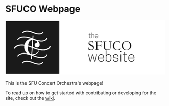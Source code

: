 # SFUCO Webpage
<img src="img/header.png" width="500">

This is the SFU Concert Orchestra's webpage!

To read up on how to get started with contributing or developing for the site, check out the [wiki](https://github.com/sfuco/sfuco-site/wiki).
